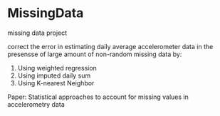 # MissingData
missing data project

correct the error in estimating daily average accelerometer data in the presensse of large amount of non-random missing data by:
1. Using weighted regression
2. Using imputed daily sum
3. Using K-nearest Neighbor

Paper: Statistical approaches to account for missing values in accelerometry data
